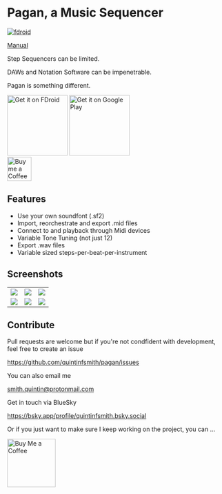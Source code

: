 # Pagan, a Music Sequencer

[![fdroid](https://img.shields.io/f-droid/v/com.qfs.pagan.svg?logo=F-Droid)](https://f-droid.org/en/packages/com.qfs.pagan/) 

<a href="https://burnsomni.net/manual/pagan" style="display: inline-block;">Manual</a>

Step Sequencers can be limited.

DAWs and Notation Software can be impenetrable.

Pagan is something different.





<a style="display: inline-block; text-decoration: none important!;" href="https://f-droid.org/en/packages/com.qfs.pagan/"><img alt="Get it on FDroid" src="https://fdroid.gitlab.io/artwork/badge/get-it-on.png" style="display: block; width: 10em;" /></a>
<a style="display: inline-block; text-decoration: none important!;" href='https://play.google.com/store/apps/details?id=com.qfs.pagan'><img alt='Get it on Google Play' src='https://burnsomni.net/content/google-play-badge.png' style="display: block; width: 10em;"/></a>
<a style="diplay: inline-block; text-decoration: none important;" href="https://ko-fi.com/quintinfsmith"><img alt="Buy me a Coffee" src="http://burnsomni.net/content/support_me_on_kofi_badge_beige.png" style="display: block; height: 4em;"></a>


## Features

* Use your own soundfont (.sf2)
* Import, reorchestrate and export .mid files
* Connect to and playback through Midi devices
* Variable Tone Tuning (not just 12)
* Export .wav files
* Variable sized steps-per-beat-per-instrument

## Screenshots
<table style="width:100%">
 <tr>
  <td align="center">
   <img src="https://github.com/user-attachments/assets/fc967215-d8db-41de-a52a-6b1f6dc7f960"/>
  </td>
  <td align="center">
   <img src="https://github.com/user-attachments/assets/9f2504f4-5fcf-421a-b129-6fc3b4aca4d3"/>
  </td>
  <td align="center">
   <img src="https://github.com/user-attachments/assets/2a8c5001-e2a4-43f2-b0f7-7f614fbff8d4"/>
  </td>
 </tr>
 <tr>
  <td align="center">
   <img src="https://github.com/user-attachments/assets/e42c48db-fc30-4fef-aabf-e9c7fe5cf706"/>
  </td>
  <td align="center">
   <img src="https://github.com/user-attachments/assets/d2657ea8-5ae9-41e8-b45a-3da9d0a04901"/>
  </td>
  <td align="center">
   <img src="https://github.com/user-attachments/assets/05b2d930-3ed4-4fe5-a925-aa93b0e2453f"/>
  </td>
 </tr>
</table>

## Contribute

Pull requests are welcome but if you're not condfident with development, feel free to create an issue 

https://github.com/quintinfsmith/pagan/issues

You can also email me 

smith.quintin@protonmail.com 

Get in touch via BlueSky 

https://bsky.app/profile/quintinfsmith.bsky.social

Or if you just want to make sure I keep working on the project, you can ...

<a style="text-decoration: none important!;" href="https://ko-fi.com/L4L5163ZB8">
    <img alt="Buy Me a Coffee" style="display: block; width: 8em;" src="https://burnsomni.net/content/support_me_on_kofi_badge_beige.png"/>
</a>
